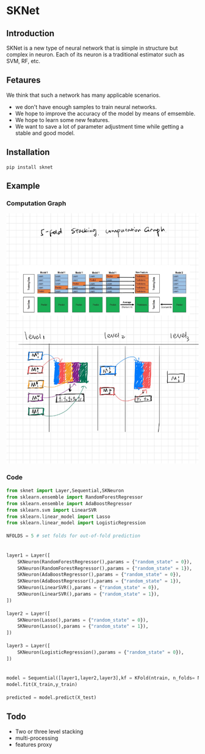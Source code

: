 # SKNet

## Introduction
SKNet is a new type of neural network that is simple in structure but complex in neuron. Each of its neuron is a traditional estimator such as SVM, RF, etc.  

## Fetaures 
We think that such a network has many applicable scenarios.  
- we don't have enough samples to train neural networks. 
- We hope to improve the accuracy of the model by means of emsemble. 
- We hope to learn some new features. 
- We want to save a lot of parameter adjustment time while getting a stable and good model.


## Installation

```python3
pip install sknet
```


## Example

### Computation Graph

![](./computation_graph.jpg)

### Code

```python
from sknet import Layer,Sequential,SKNeuron
from sklearn.ensemble import RandomForestRegressor
from sklearn.ensemble import AdaBoostRegressor
from sklearn.svm import LinearSVR
from sklearn.linear_model import Lasso
from sklearn.linear_model import LogisticRegression

NFOLDS = 5 # set folds for out-of-fold prediction


layer1 = Layer([
    SKNeuron(RandomForestRegressor(),params = {"random_state" = 0}),
    SKNeuron(RandomForestRegressor(),params = {"random_state" = 1}),
    SKNeuron(AdaBoostRegressor(),params = {"random_state" = 0}),
    SKNeuron(AdaBoostRegressor(),params = {"random_state" = 1}),
    SKNeuron(LinearSVR(),params = {"random_state" = 0}),
    SKNeuron(LinearSVR(),params = {"random_state" = 1}),
])

layer2 = Layer([
    SKNeuron(Lasso(),params = {"random_state" = 0}),
    SKNeuron(Lasso(),params = {"random_state" = 1}),
])

layer3 = Layer([
    SKNeuron(LogisticRegression(),params = {"random_state" = 0}),
])


model = Sequential([layer1,layer2,layer3],kf = KFold(ntrain, n_folds= NFOLDS, random_state=0))
model.fit(X_train,y_train)

predicted = model.predict(X_test)
```

## Todo
- Two or three level stacking
- multi-processing
- features proxy



